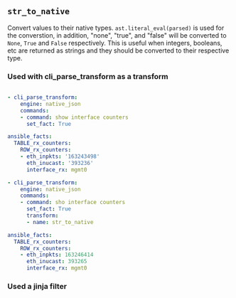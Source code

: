 ## `str_to_native`

Convert values to their native types.  `ast.literal_eval(parsed)` is used for the converstion, in addition, "none", "true", and "false" will be converted to `None`, `True` and `False` respectively.  This is useful when integers, booleans, etc are returned as strings and they should be converted to their respective type.

### Used with cli_parse_transform as a transform

```yaml

- cli_parse_transform:
    engine: native_json
    commands:
    - command: show interface counters
      set_fact: True

ansible_facts:
  TABLE_rx_counters:
    ROW_rx_counters:
    - eth_inpkts: '163243498'
      eth_inucast: '393236'
      interface_rx: mgmt0

- cli_parse_transform:
    engine: native_json
    commands:
    - command: sho interface counters
      set_fact: True
      transform:
      - name: str_to_native

ansible_facts:
  TABLE_rx_counters:
    ROW_rx_counters:
    - eth_inpkts: 163246414
      eth_inucast: 393265
      interface_rx: mgmt0

```

### Used a jinja filter

```yaml

```
